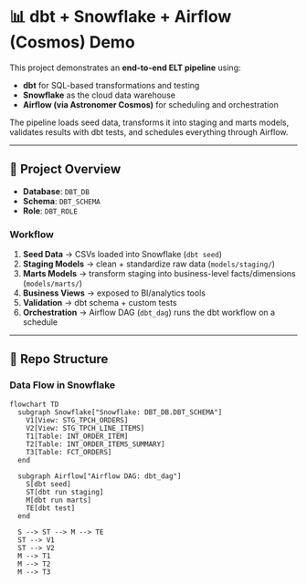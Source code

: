 # 📊 dbt + Snowflake + Airflow (Cosmos) Demo

This project demonstrates an **end-to-end ELT pipeline** using:
- **dbt** for SQL-based transformations and testing
- **Snowflake** as the cloud data warehouse
- **Airflow (via Astronomer Cosmos)** for scheduling and orchestration

The pipeline loads seed data, transforms it into staging and marts models, validates results with dbt tests, and schedules everything through Airflow.

---

## 🚀 Project Overview

- **Database**: `DBT_DB`  
- **Schema**: `DBT_SCHEMA`  
- **Role**: `DBT_ROLE`  

### Workflow
1. **Seed Data** → CSVs loaded into Snowflake (`dbt seed`)  
2. **Staging Models** → clean + standardize raw data (`models/staging/`)  
3. **Marts Models** → transform staging into business-level facts/dimensions (`models/marts/`)  
4. **Business Views** → exposed to BI/analytics tools  
5. **Validation** → dbt schema + custom tests  
6. **Orchestration** → Airflow DAG (`dbt_dag`) runs the dbt workflow on a schedule  

---

## 📂 Repo Structure

### Data Flow in Snowflake

```mermaid
flowchart TD
  subgraph Snowflake["Snowflake: DBT_DB.DBT_SCHEMA"]
    V1[View: STG_TPCH_ORDERS]
    V2[View: STG_TPCH_LINE_ITEMS]
    T1[Table: INT_ORDER_ITEM]
    T2[Table: INT_ORDER_ITEMS_SUMMARY]
    T3[Table: FCT_ORDERS]
  end

  subgraph Airflow["Airflow DAG: dbt_dag"]
    S[dbt seed]
    ST[dbt run staging]
    M[dbt run marts]
    TE[dbt test]
  end

  S --> ST --> M --> TE
  ST --> V1
  ST --> V2
  M --> T1
  M --> T2
  M --> T3


```

